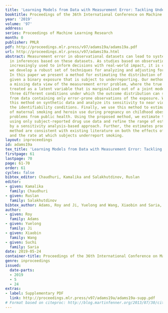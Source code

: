 ```yaml
---
title: 'Learning Models from Data with Measurement Error: Tackling Underreporting'
booktitle: Proceedings of the 36th International Conference on Machine Learning
year: '2019'
volume: '97'
address: 
series: Proceedings of Machine Learning Research
month: 0
publisher: PMLR
pdf: http://proceedings.mlr.press/v97/adams19a/adams19a.pdf
url: http://proceedings.mlr.press/v97/adams19a.html
abstract: Measurement error in observational datasets can lead to systematic bias
  in inferences based on these datasets. As studies based on observational data are
  increasingly used to inform decisions with real-world impact, it is critical that
  we develop a robust set of techniques for analyzing and adjusting for these biases.
  In this paper we present a method for estimating the distribution of an outcome
  given a binary exposure that is subject to underreporting. Our method is based on
  a missing data view of the measurement error problem, where the true exposure is
  treated as a latent variable that is marginalized out of a joint model. We prove
  three different conditions under which the outcome distribution can still be identified
  from data containing only error-prone observations of the exposure. We demonstrate
  this method on synthetic data and analyze its sensitivity to near violations of
  the identifiability conditions. Finally, we use this method to estimate the effects
  of maternal smoking and heroin use during pregnancy on childhood obesity, two import
  problems from public health. Using the proposed method, we estimate these effects
  using only subject-reported drug use data and refine the range of estimates generated
  by a sensitivity analysis-based approach. Further, the estimates produced by our
  method are consistent with existing literature on both the effects of maternal smoking
  and the rate at which subjects underreport smoking.
layout: inproceedings
id: adams19a
tex_title: 'Learning Models from Data with Measurement Error: Tackling Underreporting'
firstpage: 61
lastpage: 70
page: 61-70
order: 61
cycles: false
bibtex_editor: Chaudhuri, Kamalika and Salakhutdinov, Ruslan
editor:
- given: Kamalika
  family: Chaudhuri
- given: Ruslan
  family: Salakhutdinov
bibtex_author: Adams, Roy and Ji, Yuelong and Wang, Xiaobin and Saria, Suchi
author:
- given: Roy
  family: Adams
- given: Yuelong
  family: Ji
- given: Xiaobin
  family: Wang
- given: Suchi
  family: Saria
date: 2019-05-24
container-title: Proceedings of the 36th International Conference on Machine Learning
genre: inproceedings
issued:
  date-parts:
  - 2019
  - 5
  - 24
extras:
- label: Supplementary PDF
  link: http://proceedings.mlr.press/v97/adams19a/adams19a-supp.pdf
# Format based on citeproc: http://blog.martinfenner.org/2013/07/30/citeproc-yaml-for-bibliographies/
---
```

